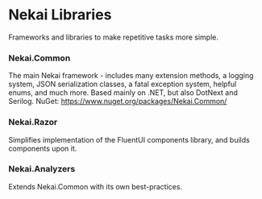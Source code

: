 # Nekai Libraries
Frameworks and libraries to make repetitive tasks more simple.

### Nekai.Common
The main Nekai framework - includes many extension methods, a logging system, JSON serialization classes, a fatal exception system, helpful enums, and much more.
Based mainly on .NET, but also DotNext and Serilog.
NuGet: https://www.nuget.org/packages/Nekai.Common/

### Nekai.Razor
Simplifies implementation of the FluentUI components library, and builds components upon it.

### Nekai.Analyzers
Extends Nekai.Common with its own best-practices.
